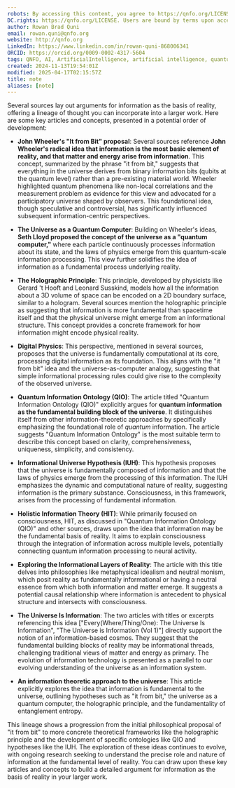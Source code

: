 ```yaml
---
robots: By accessing this content, you agree to https://qnfo.org/LICENSE. Non-commercial use only. Attribution required.
DC.rights: https://qnfo.org/LICENSE. Users are bound by terms upon access.
author: Rowan Brad Quni
email: rowan.quni@qnfo.org
website: http://qnfo.org
LinkedIn: https://www.linkedin.com/in/rowan-quni-868006341
ORCID: https://orcid.org/0009-0002-4317-5604
tags: QNFO, AI, ArtificialIntelligence, artificial intelligence, quantum, physics, science, Einstein, QuantumMechanics, quantum mechanics, QuantumComputing, quantum computing, information, InformationTheory, information theory, InformationalUniverse, informational universe, informational universe hypothesis, IUH
created: 2024-11-13T19:54:01Z
modified: 2025-04-17T02:15:57Z
title: note
aliases: [note]
---
```

Several sources lay out arguments for information as the basis of reality, offering a lineage of thought you can incorporate into a larger work. Here are some key articles and concepts, presented in a potential order of development:

*   **John Wheeler's "It from Bit" proposal**: Several sources reference **John Wheeler's radical idea that information is the most basic element of reality, and that matter and energy arise from information**. This concept, summarized by the phrase "it from bit," suggests that everything in the universe derives from binary information bits (qubits at the quantum level) rather than a pre-existing material world. Wheeler highlighted quantum phenomena like non-local correlations and the measurement problem as evidence for this view and advocated for a participatory universe shaped by observers. This foundational idea, though speculative and controversial, has significantly influenced subsequent information-centric perspectives.

*   **The Universe as a Quantum Computer**: Building on Wheeler's ideas, **Seth Lloyd proposed the concept of the universe as a "quantum computer,"** where each particle continuously processes information about its state, and the laws of physics emerge from this quantum-scale information processing. This view further solidifies the idea of information as a fundamental process underlying reality.

*   **The Holographic Principle**: This principle, developed by physicists like Gerard 't Hooft and Leonard Susskind, models how all the information about a 3D volume of space can be encoded on a 2D boundary surface, similar to a hologram. Several sources mention the holographic principle as suggesting that information is more fundamental than spacetime itself and that the physical universe might emerge from an informational structure. This concept provides a concrete framework for how information might encode physical reality.

*   **Digital Physics**: This perspective, mentioned in several sources, proposes that the universe is fundamentally computational at its core, processing digital information as its foundation. This aligns with the "it from bit" idea and the universe-as-computer analogy, suggesting that simple informational processing rules could give rise to the complexity of the observed universe.

*   **Quantum Information Ontology (QIO)**: The article titled "Quantum Information Ontology (QIO)" explicitly argues for **quantum information as the fundamental building block of the universe**. It distinguishes itself from other information-theoretic approaches by specifically emphasizing the foundational role of *quantum* information. The article suggests "Quantum Information Ontology" is the most suitable term to describe this concept based on clarity, comprehensiveness, uniqueness, simplicity, and consistency.

*   **Informational Universe Hypothesis (IUH)**: This hypothesis proposes that the universe is fundamentally composed of information and that the laws of physics emerge from the processing of this information. The IUH emphasizes the dynamic and computational nature of reality, suggesting information is the primary substance. Consciousness, in this framework, arises from the processing of fundamental information.

*   **Holistic Information Theory (HIT)**: While primarily focused on consciousness, HIT, as discussed in "Quantum Information Ontology (QIO)" and other sources, draws upon the idea that information may be the fundamental basis of reality. It aims to explain consciousness through the integration of information across multiple levels, potentially connecting quantum information processing to neural activity.

*   **Exploring the Informational Layers of Reality**: The article with this title delves into philosophies like metaphysical idealism and neutral monism, which posit reality as fundamentally informational or having a neutral essence from which both information and matter emerge. It suggests a potential causal relationship where information is antecedent to physical structure and intersects with consciousness.

*   **The Universe Is Information**: The two articles with titles or excerpts referencing this idea ["Every(Where/Thing/One): The Universe Is Information", "The Universe is Information (Vol 1)"] directly support the notion of an information-based cosmos. They suggest that the fundamental building blocks of reality may be informational threads, challenging traditional views of matter and energy as primary. The evolution of information technology is presented as a parallel to our evolving understanding of the universe as an information system.

*   **An information theoretic approach to the universe**: This article explicitly explores the idea that information is fundamental to the universe, outlining hypotheses such as "it from bit," the universe as a quantum computer, the holographic principle, and the fundamentality of entanglement entropy.

This lineage shows a progression from the initial philosophical proposal of "it from bit" to more concrete theoretical frameworks like the holographic principle and the development of specific ontologies like QIO and hypotheses like the IUH. The exploration of these ideas continues to evolve, with ongoing research seeking to understand the precise role and nature of information at the fundamental level of reality. You can draw upon these key articles and concepts to build a detailed argument for information as the basis of reality in your larger work.